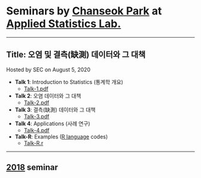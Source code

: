 # Seminars by [Chanseok Park](https://appliedstat.github.io) at [Applied Statistics Lab.](https://statpnu.github.io)
---
## Title: 오염 및 결측(缺測) 데이터와 그 대책
   Hosted by SEC on August 5, 2020 
- **Talk 1**: Introduction to Statistics (통계학 개요)
    - [Talk-1.pdf](Talk-1.pdf) 
- **Talk 2**: 오염 데이터와 그 대책
    - [Talk-2.pdf](Talk-2.pdf)
- **Talk 3**: 결측(缺測) 데이터와 그 대책
    - [Talk-3.pdf](Talk-3.pdf)
- **Talk 4**: Applications (사례 연구)
    - [Talk-4.pdf](Talk-4.pdf)
- **Talk-R**: Examples ([R language](https://www.r-project.org) codes)
    - [Talk-R.r](2020/Talk-R.r) 

    
---
## [2018](2018)  seminar  


